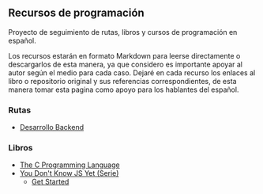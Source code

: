 ## Recursos de programación

Proyecto de seguimiento de rutas, libros y cursos de programación en español.

Los recursos estarán en formato Markdown para leerse directamente o descargarlos de esta manera, ya que considero es importante apoyar al autor según el medio para cada caso. Dejaré en cada recurso los enlaces al libro o repositorio original y sus referencias correspondientes, de esta manera tomar esta pagina como apoyo para los hablantes del español.

### Rutas

* [Desarrollo Backend](/src/pages/blog/Backend/internet/como-funciona-internet)

### Libros
- [The C Programming Language](/src/pages/blog/The_C_Programming_Language/libros/the-c-programming-language/inicio)
- [You Don't Know JS Yet (Serie)](/src/pages/blog/You_Dont_Know_JS_Yet/libros/you-dont-know-js-yet/readme)
    * [Get Started](/src/pages/blog/You_Dont_Know_JS_Yet/libros/you-dont-know-js-yet/get-started/readme)